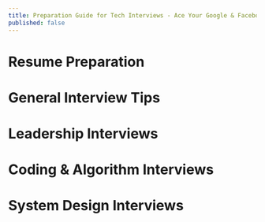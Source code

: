 ```yaml
---
title: Preparation Guide for Tech Interviews - Ace Your Google & Facebook (Meta) Interviews
published: false
---
```


# Resume Preparation

# General Interview Tips

# Leadership Interviews

# Coding & Algorithm Interviews

# System Design Interviews

